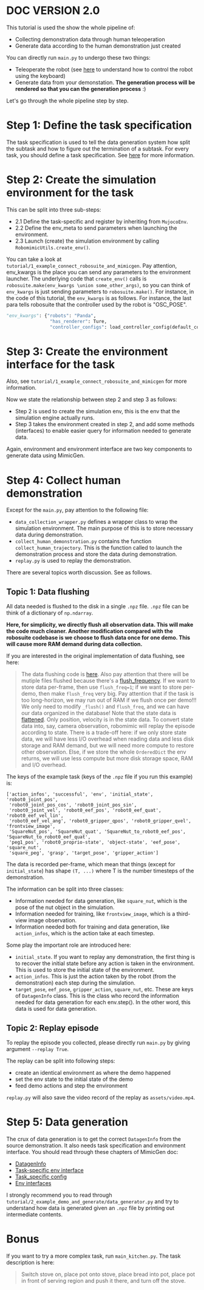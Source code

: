 # DOC VERSION 2.0
This tutorial is used the show the whole pipeline of:
- Collecting demonstration data through human teleoperation
- Generate data according to the human demonstration just created

You can directly run `main.py` to undergo these two things:
- Teleoperate the robot (see [here](https://robosuite.ai/docs/algorithms/demonstrations.html#keyboard-controls) to understand how to control the robot using the keyboard)
- Generate data from your demonstation. **The generation process will be rendered so that you can the generation process** :)

Let's go through the whole pipeline step by step.

# Step 1: Define the task specification 
The task specification is used to tell the data generation system how split the subtask and how to figure out the termination of a subtask. For every task, you should define a task specification. See [here](https://mimicgen.github.io/docs/tutorials/datagen_custom.html#step-2-implement-task-specific-config) for more information.


# Step 2: Create the simulation environment for the task
This can be split into three sub-steps:
- 2.1 Define the task-specific and register by inheriting from `MujocoEnv`.
- 2.2 Define the env_meta to send parameters when launching the environment.
- 2.3 Launch (create) the simulation environment by calling `RobomimicUtils.create_env()`.

You can take a look at `tutorial/1_example_connect_robosuite_and_mimicgen`. Pay attention, env_kwargs is the place you can send any parameters to the environment launcher. The underlying code that `create_env()` calls is `robosuite.make(env_kwargs \union some_other_args)`, so you can think of `env_kwargs` is just sending parameters to `robosuite.make()`. For instance, in the code of this tutorial, the `env_kwargs` is as follows. For instance, the last para tells robosuite that the controller used by the robot is "OSC_POSE".
```python
"env_kwargs": {"robots": "Panda",
                "has_renderer": Ture,
                "controller_configs": load_controller_config(default_controller="OSC_POSE")}
```

# Step 3: Create the environment interface for the task
Also, see `tutorial/1_example_connect_robosuite_and_mimicgen` for more information.

Now we state the relationship between step 2 and step 3 as follows:
- Step 2 is used to create the simulation env, this is the env that the simulation engine actually runs.
- Step 3 takes the environment created in step 2, and add some methods (interfaces) to enable easier query for information needed to generate data.

Again, environment and environment interface are two key components to generate data using MimicGen.


# Step 4: Collect human demonstration
Except for the `main.py`, pay attention to the following file:
- `data_collection_wrapper.py` defines a wrapper class to wrap the simulation environment. The main purpose of this is to store necessary data during demonstration.
- `collect_human_demonstration.py` contains the function `collect_human_trajectory`. This is the function called to launch the demonstration process and store the data during demonstration.
- `replay.py` is used to replay the demonstration.

There are several topics worth discussion. See as follows.

## Topic 1: Data flushing
All data needed is flushed to the disk in a single `.npz` file. `.npz` file can be think of a dictionary of `np.ndarray`.

**Here, for simplicity, we directly flush all observation data. This will make the code much cleaner. Another modification compared with the robosuite codebase is we choose to flush data once for one demo. This will cause more RAM demand during data collection.**

If you are interested in the original implementation of data flushing, see here:

> The data flushing code is [here](https://github.com/Felix-Zhenghao/robosuite/blob/master/robosuite/wrappers/data_collection_wrapper.py#L119-L138). Also pay attention that there will be mutiple files flushed because there's a [flush_frequency](https://github.com/Felix-Zhenghao/robosuite/blob/master/robosuite/wrappers/data_collection_wrapper.py#L193-L194). If we want to store data per-frame, then use `flush_freq=1`; if we want to store per-demo, then make `flush_freq` very big. Pay attention that if the task is too long-horizon, we may run out of RAM if we flush once per demo!!! We only need to modify `_flush()` and `flush_freq`, and we can have our data organized in the database!
> Note that the state data is [flattened](https://github.com/Felix-Zhenghao/robosuite/blob/master/robosuite/wrappers/data_collection_wrapper.py#L175). Only position, velocity is in the state data. To convert state data into, say, camera observation, robomimic will replay the episode according to state. There is a trade-off here: if we only store state data, we will have less I/O overhead when reading data and less disk storage and RAM demand, but we will need more compute to restore other observation. Else, if we store the whole `OrderedDict` the env returns, we will use less compute but more disk storage space, RAM and I/O overhead.

The keys of the example task (keys of the `.npz` file if you run this example) is:
```
['action_infos', 'successful', 'env', 'initial_state', 'robot0_joint_pos', 
 'robot0_joint_pos_cos', 'robot0_joint_pos_sin',
 'robot0_joint_vel', 'robot0_eef_pos', 'robot0_eef_quat', 'robot0_eef_vel_lin', 
 'robot0_eef_vel_ang', 'robot0_gripper_qpos', 'robot0_gripper_qvel', 'frontview_image', 
 'SquareNut_pos', 'SquareNut_quat', 'SquareNut_to_robot0_eef_pos', 'SquareNut_to_robot0_eef_quat', 
 'peg1_pos', 'robot0_proprio-state', 'object-state', 'eef_pose', 'square_nut', 
 'square_peg', 'grasp', 'target_pose', 'gripper_action']
```

The data is recorded per-frame, which mean that things (except for `initial_state`) has shape `(T, ...)` where T is the number timesteps of the demonstration.

The information can be split into three classes:
- Information needed for data generation, like `square_nut`, which is the pose of the nut object in the simulation. 
- Information needed for training, like `frontview_image`, which is a third-view image observation.
- Information needed both for training and data generation, like `action_infos`, which is the action take at each timestep.

Some play the important role are introduced here:
- `initial_state`. If you want to replay any demonstration, the first thing is to recover the initial state before any action is taken in the environment. This is used to store the initial state of the environment.
- `action_infos`. This is just the action taken by the robot (from the demonstration) each step during the simulation.
- `target_pose`, `eef_pose`, `gripper_action`, `square_nut`, etc. These are keys of `DatagenInfo` class. This is the class who record the information needed for data generation for each env.step(). In the other word, this data is used for data generation.


## Topic 2: Replay episode
To replay the episode you collected, please directly run `main.py` by giving argument `--replay True`.

The replay can be split into following steps:
- create an identical environment as where the demo happened
- set the env state to the initial state of the demo
- feed demo actions and step the environment

`replay.py` will also save the video record of the replay as `assets/video.mp4`.

# Step 5: Data generation

The crux of data generation is to get the correct `DatagenInfo` from the source demonstration. It also needs task specification and environment interface. You should read through these chapters of MimicGen doc:
- [DatagenInfo](https://mimicgen.github.io/docs/modules/datagen.html#datagen-info)
- [Task-specific env interface](https://mimicgen.github.io/docs/tutorials/datagen_custom.html#step-1-implement-task-specific-environment-interface)
- [Task_specific config](https://mimicgen.github.io/docs/tutorials/datagen_custom.html#step-1-implement-task-specific-environment-interface)
- [Env interfaces](https://mimicgen.github.io/docs/tutorials/datagen_custom.html#step-1-implement-task-specific-environment-interface)

I strongly recommend you to read through `tutorial/2_example_demo_and_generate/data_generator.py` and try to understand how data is generated given an `.npz` file by printing out intermediate contents.


# Bonus
If you want to try a more complex task, run `main_kitchen.py`. The task description is here:
> Switch stove on, place pot onto stove, place bread into pot, place pot in front of serving region and push it there, and turn off the stove.